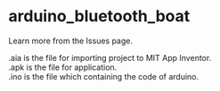 # arduino_bluetooth_boat
Learn more from the Issues page.  
  
.aia is the file for importing project to MIT App Inventor.  
.apk is the file for application.  
.ino is the file which containing the code of arduino.

